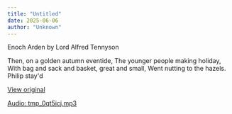```yaml
---
title: "Untitled"
date: 2025-06-06
author: "Unknown"
---
```


Enoch Arden by Lord Alfred Tennyson

Then, on a golden autumn eventide,
The younger people making holiday,
With bag and sack and basket, great and small,
Went nutting to the hazels. Philip stay'd

[View original](https://t.me/c/2696929880/244)


[Audio: tmp_0qt5icj.mp3](files/tmp_0qt5icj.mp3)